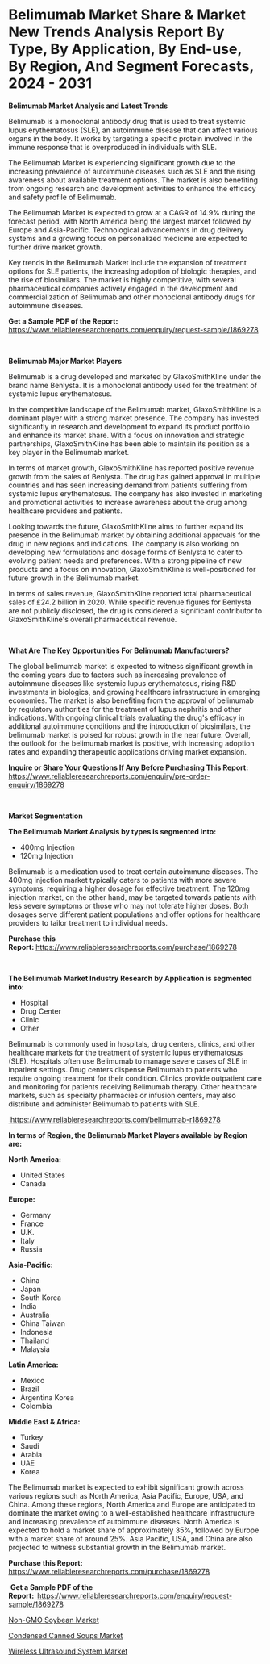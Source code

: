 <p><h1>Belimumab Market Share & Market New Trends Analysis Report By Type, By Application, By End-use, By Region, And Segment Forecasts, 2024 - 2031</h1></p><p><strong>Belimumab Market Analysis and Latest Trends</strong></p>
<p><p>Belimumab is a monoclonal antibody drug that is used to treat systemic lupus erythematosus (SLE), an autoimmune disease that can affect various organs in the body. It works by targeting a specific protein involved in the immune response that is overproduced in individuals with SLE.</p><p>The Belimumab Market is experiencing significant growth due to the increasing prevalence of autoimmune diseases such as SLE and the rising awareness about available treatment options. The market is also benefiting from ongoing research and development activities to enhance the efficacy and safety profile of Belimumab.</p><p>The Belimumab Market is expected to grow at a CAGR of 14.9% during the forecast period, with North America being the largest market followed by Europe and Asia-Pacific. Technological advancements in drug delivery systems and a growing focus on personalized medicine are expected to further drive market growth.</p><p>Key trends in the Belimumab Market include the expansion of treatment options for SLE patients, the increasing adoption of biologic therapies, and the rise of biosimilars. The market is highly competitive, with several pharmaceutical companies actively engaged in the development and commercialization of Belimumab and other monoclonal antibody drugs for autoimmune diseases.</p></p>
<p><strong>Get a Sample PDF of the Report:&nbsp;</strong> <a href="https://www.reliableresearchreports.com/enquiry/request-sample/1869278">https://www.reliableresearchreports.com/enquiry/request-sample/1869278</a></p>
<p>&nbsp;</p>
<p><strong>Belimumab Major Market Players</strong></p>
<p><p>Belimumab is a drug developed and marketed by GlaxoSmithKline under the brand name Benlysta. It is a monoclonal antibody used for the treatment of systemic lupus erythematosus.</p><p>In the competitive landscape of the Belimumab market, GlaxoSmithKline is a dominant player with a strong market presence. The company has invested significantly in research and development to expand its product portfolio and enhance its market share. With a focus on innovation and strategic partnerships, GlaxoSmithKline has been able to maintain its position as a key player in the Belimumab market.</p><p>In terms of market growth, GlaxoSmithKline has reported positive revenue growth from the sales of Benlysta. The drug has gained approval in multiple countries and has seen increasing demand from patients suffering from systemic lupus erythematosus. The company has also invested in marketing and promotional activities to increase awareness about the drug among healthcare providers and patients.</p><p>Looking towards the future, GlaxoSmithKline aims to further expand its presence in the Belimumab market by obtaining additional approvals for the drug in new regions and indications. The company is also working on developing new formulations and dosage forms of Benlysta to cater to evolving patient needs and preferences. With a strong pipeline of new products and a focus on innovation, GlaxoSmithKline is well-positioned for future growth in the Belimumab market.</p><p>In terms of sales revenue, GlaxoSmithKline reported total pharmaceutical sales of £24.2 billion in 2020. While specific revenue figures for Benlysta are not publicly disclosed, the drug is considered a significant contributor to GlaxoSmithKline's overall pharmaceutical revenue.</p></p>
<p>&nbsp;</p>
<p><strong>What Are The Key Opportunities For Belimumab Manufacturers?</strong></p>
<p><p>The global belimumab market is expected to witness significant growth in the coming years due to factors such as increasing prevalence of autoimmune diseases like systemic lupus erythematosus, rising R&D investments in biologics, and growing healthcare infrastructure in emerging economies. The market is also benefiting from the approval of belimumab by regulatory authorities for the treatment of lupus nephritis and other indications. With ongoing clinical trials evaluating the drug's efficacy in additional autoimmune conditions and the introduction of biosimilars, the belimumab market is poised for robust growth in the near future. Overall, the outlook for the belimumab market is positive, with increasing adoption rates and expanding therapeutic applications driving market expansion.</p></p>
<p><strong>Inquire or Share Your Questions If Any Before Purchasing This Report:</strong> <a href="https://www.reliableresearchreports.com/enquiry/pre-order-enquiry/1869278">https://www.reliableresearchreports.com/enquiry/pre-order-enquiry/1869278</a></p>
<p>&nbsp;</p>
<p><strong>Market Segmentation</strong></p>
<p><strong>The Belimumab Market Analysis by types is segmented into:</strong></p>
<p><ul><li>400mg Injection</li><li>120mg Injection</li></ul></p>
<p><p>Belimumab is a medication used to treat certain autoimmune diseases. The 400mg injection market typically caters to patients with more severe symptoms, requiring a higher dosage for effective treatment. The 120mg injection market, on the other hand, may be targeted towards patients with less severe symptoms or those who may not tolerate higher doses. Both dosages serve different patient populations and offer options for healthcare providers to tailor treatment to individual needs.</p></p>
<p><strong>Purchase this Report:&nbsp;</strong><a href="https://www.reliableresearchreports.com/purchase/1869278">https://www.reliableresearchreports.com/purchase/1869278</a></p>
<p>&nbsp;</p>
<p><strong>The Belimumab Market Industry Research by Application is segmented into:</strong></p>
<p><ul><li>Hospital</li><li>Drug Center</li><li>Clinic</li><li>Other</li></ul></p>
<p><p>Belimumab is commonly used in hospitals, drug centers, clinics, and other healthcare markets for the treatment of systemic lupus erythematosus (SLE). Hospitals often use Belimumab to manage severe cases of SLE in inpatient settings. Drug centers dispense Belimumab to patients who require ongoing treatment for their condition. Clinics provide outpatient care and monitoring for patients receiving Belimumab therapy. Other healthcare markets, such as specialty pharmacies or infusion centers, may also distribute and administer Belimumab to patients with SLE.</p></p>
<p><a href="https://www.reliableresearchreports.com/belimumab-r1869278">&nbsp;https://www.reliableresearchreports.com/belimumab-r1869278</a></p>
<p><strong>In terms of Region, the Belimumab Market Players available by Region are:</strong></p>
<p>
    <p> <strong> North America: </strong>
        <ul>
            <li>United States</li>
            <li>Canada</li>
        </ul>
        </p> 
    <p> <strong> Europe: </strong>
        <ul>
            <li>Germany</li>
            <li>France</li>
            <li>U.K.</li>
            <li>Italy</li>
            <li>Russia</li>
        </ul>
        </p> 
    <p> <strong> Asia-Pacific: </strong>
        <ul>
            <li>China</li>
            <li>Japan</li>
            <li>South Korea</li>
            <li>India</li>
            <li>Australia</li>
            <li>China Taiwan</li>
            <li>Indonesia</li>
            <li>Thailand</li>
            <li>Malaysia</li>
        </ul>
        </p> 
    <p> <strong> Latin America: </strong>
        <ul>
            <li>Mexico</li>
            <li>Brazil</li>
            <li>Argentina Korea</li>
            <li>Colombia</li>
        </ul>
        </p> 
    <p> <strong> Middle East & Africa: </strong>
        <ul>
            <li>Turkey</li>
            <li>Saudi</li>
            <li>Arabia</li>
            <li>UAE</li>
            <li>Korea</li>
        </ul>
    </p>
    </p>
<p><p>The Belimumab market is expected to exhibit significant growth across various regions such as North America, Asia Pacific, Europe, USA, and China. Among these regions, North America and Europe are anticipated to dominate the market owing to a well-established healthcare infrastructure and increasing prevalence of autoimmune diseases. North America is expected to hold a market share of approximately 35%, followed by Europe with a market share of around 25%. Asia Pacific, USA, and China are also projected to witness substantial growth in the Belimumab market.</p></p>
<p><strong>Purchase this Report: </strong><a href="https://www.reliableresearchreports.com/purchase/1869278">https://www.reliableresearchreports.com/purchase/1869278</a></p>
<p>&nbsp;<strong>Get a Sample PDF of the Report:&nbsp;&nbsp;</strong><a href="https://www.reliableresearchreports.com/enquiry/request-sample/1869278">https://www.reliableresearchreports.com/enquiry/request-sample/1869278</a></p>
<p><strong></strong></p>
<p><p><a href="https://www.linkedin.com/pulse/non-gmo-soybean-market-trends-analysis-forecasted-period-2024-2031-bjnpc">Non-GMO Soybean Market</a></p><p><a href="https://www.linkedin.com/pulse/condensed-canned-soups-market-size-cagr-trends-2024-2030-lrhpc">Condensed Canned Soups Market</a></p><p><a href="https://www.linkedin.com/pulse/decoding-wireless-ultrasound-system-market-metrics-share-trends-dsh6e">Wireless Ultrasound System Market</a></p></p>